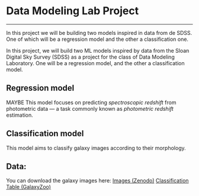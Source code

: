 # Data Modeling Lab Project
---

In this project we will be building two models inspired in data from de SDSS.
One of which will be a regression model and the other a classification one.

In this project, we will build two ML models inspired by data from the Sloan Digital Sky Survey (SDSS) as a project for the class of Data Modeling Laboratory.
One will be a regression model, and the other a classification model.

## Regression model
MAYBE This model focuses on predicting *spectroscopic redshift* from photometric data — a task commonly known as *photometric redshift* estimation.

<!-- TODO: Explanation -->

## Classification model
This model aims to classify galaxy images according to their morphology.


## Data:
You can download the galaxy images here:
[Images (Zenodo)](https://zenodo.org/records/3565489/files/images_gz2.zip?download=1)
[Classification Table (GalaxyZoo)](https://gz2hart.s3.amazonaws.com/gz2_hart16.csv.gz)
<!-- TODO: Explanation -->

<!-- ## References -->
